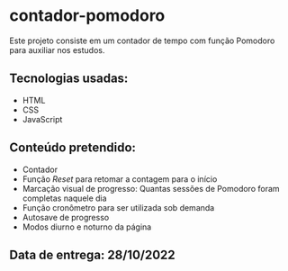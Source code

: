 # contador-pomodoro

Este projeto consiste em um contador de tempo com função Pomodoro para auxiliar nos estudos.

## Tecnologias usadas:

- HTML
- CSS
- JavaScript

## Conteúdo pretendido:

- Contador
- Função _Reset_ para retomar a contagem para o início
- Marcação visual de progresso: Quantas sessões de Pomodoro foram completas naquele dia
- Função cronômetro para ser utilizada sob demanda
- Autosave de progresso
- Modos diurno e noturno da página

## Data de entrega: 28/10/2022
